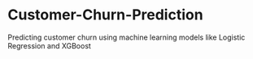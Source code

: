 # Customer-Churn-Prediction
Predicting customer churn using machine learning models like Logistic Regression and XGBoost
